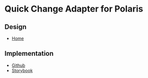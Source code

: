 # Quick Change Adapter for Polaris

## Design

- [Home](https://polaris.shopify.com/)

## Implementation

- [Github](https://github.com/Shopify/polaris-react)
- [Storybook](https://storybook.polaris.shopify.com/)

